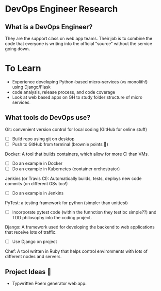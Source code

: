 # DevOps Engineer Research

## What is a DevOps Engineer?

They are the support class on web app teams. Their job is to combine the code that everyone is writing into the official "source" without the service going down. 



# To Learn

* Experience developing Python-based micro-services (vs monolith!) using Django/Flask
* code analysis, release process, and code coverage
* Look at web based apps on GH to study folder structure of micro services. 


## What tools do DevOps use?

Git: convenient version control for local coding (GitHub for online stuff)
- [ ] Build repo using git on desktop
- [ ] Push to GitHub from terminal (brownie points 🍰)

Docker: A tool that builds containers, which allow for more CI than VMs. 
- [ ] Do an example in Docker
- [ ] Do an example in Kubernetes (container orchestrator)

Jenkins (or Travis CI): Automatically builds, tests, deploys new code commits (on different OSs too!)
- [ ] Do an example in Jenkins

PyTest: a testing framework for python (simpler than unittest)
- [ ] Incorporate pytest code (within the funnction they test bc simple??) and TDD philosophy into the coding project.

Django: A framework used for developing the backend to web applications that receive lots of traffic. 
- [ ] Use Django on project

Chef: A tool written in Ruby that helps control environments with lots of different nodes and servers. 

## Project Ideas 🤖
* Typwritten Poem generator web app. 




